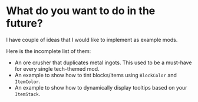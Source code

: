 # What do you want to do in the future?

I have couple of ideas that I would like to implement as example mods. 

Here is the incomplete list of them:

- An ore crusher that duplicates metal ingots. This used to be a must-have for every single tech-themed mod.
- An example to show how to tint blocks/items using `BlockColor` and `ItemColor`.
- An example to show how to dynamically display tooltips based on your `ItemStack`.